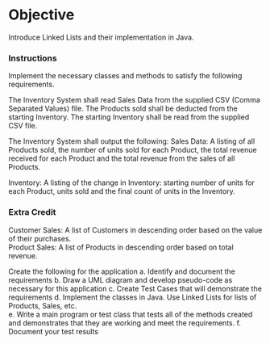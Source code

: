 # Objective

Introduce Linked Lists and their implementation in Java.  

### Instructions

Implement the necessary classes and methods to satisfy the following requirements.  

The Inventory System shall read Sales Data from the supplied CSV (Comma Separated Values) file.  The Products sold shall be deducted from the starting Inventory.  The starting Inventory shall be read from the supplied CSV file.  

The Inventory System shall output the following:
Sales Data:  A listing of all Products sold, the number of units sold for each Product, the total revenue received for each Product and the total revenue from the sales of all Products.  

Inventory:  A listing of the change in Inventory:  starting number of units for each Product, units sold and the final count of units in the Inventory.  

### Extra Credit

Customer Sales:  A list of Customers in descending order based on the value of their purchases.  
Product Sales:  A list of Products in descending order based on total revenue.  


Create the following for the application
a.	Identify and document the requirements
b.	Draw a UML diagram and develop pseudo-code as necessary for this application
c.	Create Test Cases that will demonstrate the requirements
d.	Implement the classes in Java.  Use Linked Lists for lists of Products, Sales, etc.  
e.	Write a main program or test class that tests all of the methods created and demonstrates that they are working and meet the requirements. 
f.	Document your test results

